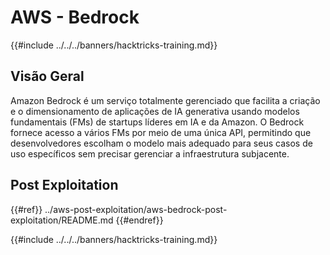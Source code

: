 # AWS - Bedrock

{{#include ../../../banners/hacktricks-training.md}}

## Visão Geral

Amazon Bedrock é um serviço totalmente gerenciado que facilita a criação e o dimensionamento de aplicações de IA generativa usando modelos fundamentais (FMs) de startups líderes em IA e da Amazon. O Bedrock fornece acesso a vários FMs por meio de uma única API, permitindo que desenvolvedores escolham o modelo mais adequado para seus casos de uso específicos sem precisar gerenciar a infraestrutura subjacente.

## Post Exploitation

{{#ref}}
../aws-post-exploitation/aws-bedrock-post-exploitation/README.md
{{#endref}}

{{#include ../../../banners/hacktricks-training.md}}
